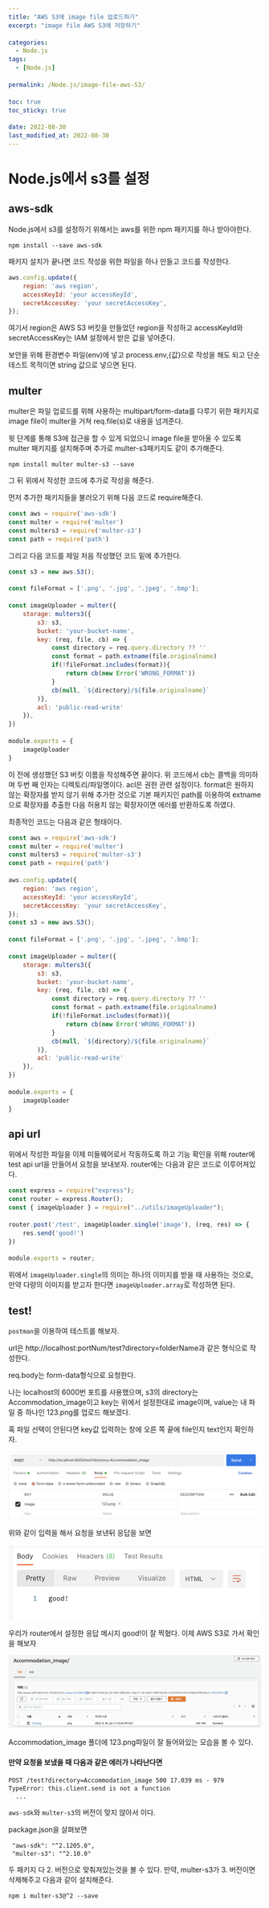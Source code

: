 ```yaml
---
title: "AWS S3에 image file 업로드하기"
excerpt: "image file AWS S3에 저장하기"

categories:
  - Node.js
tags:
  - [Node.js]

permalink: /Node.js/image-file-aws-S3/

toc: true
toc_sticky: true

date: 2022-08-30
last_modified_at: 2022-08-30
---
```


# Node.js에서 s3를 설정

## aws-sdk

Node.js에서 s3를 설정하기 위해서는 aws를 위한 npm 패키지를 하나 받아야한다.

```
npm install --save aws-sdk
```

패키지 설치가 끝나면 코드 작성을 위한 파일을 하나 만들고 코드를 작성한다.

```javascript
aws.config.update({
    region: 'aws region',
    accessKeyId: 'your accessKeyId',
    secretAccessKey: 'your secretAccessKey',
});
```

여기서 region은 AWS S3 버킷을 만들었던 region을 작성하고 accessKeyId와 secretAccessKey는 IAM 설정에서 받은 값을 넣어준다.

보안을 위해 환경변수 파일(env)에 넣고 process.env,{값}으로 작성을 해도 되고 단순 테스트 목적이면 string 값으로 넣으면 된다.

## multer

multer은 파일 업로드를 위해 사용하는 multipart/form-data를 다루기 위한 패키지로 image file이 multer을 거쳐 req.file(s)로 내용을 넘겨준다.

윗 단계를 통해 S3에 접근을 할 수 있게 되었으니 image file을 받아올 수 있도록 multer 패키지를 설치해주며 추가로 multer-s3패키지도 같이 추가해준다.

```
npm install multer multer-s3 --save
```

그 뒤 위에서 작성한 코드에 추가로 작성을 해준다.

먼저 추가한 패키지들을 불러오기 위해 다음 코드로 require해준다.
```javascript
const aws = require('aws-sdk')
const multer = require('multer')
const multers3 = require('multer-s3')
const path = require('path')
```

그리고 다음 코드를 제일 처음 작성했던 코드 밑에 추가한다.

```javascript
const s3 = new aws.S3();

const fileFormat = ['.png', '.jpg', '.jpeg', '.bmp'];

const imageUploader = multer({
    storage: multers3({
        s3: s3,
        bucket: 'your-bucket-name',
        key: (req, file, cb) => {
            const directory = req.query.directory ?? ''
            const format = path.extname(file.originalname)
            if(!fileFormat.includes(format)){
                return cb(new Error('WRONG_FORMAT'))
            }
            cb(null, `${directory}/${file.originalname}`
        )},
        acl: 'public-read-write'
    }),
})

module.exports = {
    imageUploader
}
```

이 전에 생성했던 S3 버킷 이름을 작성해주면 끝이다. 위 코드에서 cb는 콜백을 의미하며 두번 째 인자는 디렉토리/파일명이다. acl은 권한 관련 설정이다. format은 원하지 않는 확장자를 받지 않기 위해 추가한 것으로 기본 패키지인 path를 이용하여 extname으로 확장자를 추출한 다음 허용치 않는 확장자이면 에러를 반환하도록 하였다.

최종적인 코드는 다음과 같은 형태이다.

```javascript
const aws = require('aws-sdk')
const multer = require('multer')
const multers3 = require('multer-s3')
const path = require('path')

aws.config.update({
    region: 'aws region',
    accessKeyId: 'your accessKeyId',
    secretAccessKey: 'your secretAccessKey',
});
const s3 = new aws.S3();

const fileFormat = ['.png', '.jpg', '.jpeg', '.bmp'];

const imageUploader = multer({
    storage: multers3({
        s3: s3,
        bucket: 'your-bucket-name',
        key: (req, file, cb) => {
            const directory = req.query.directory ?? ''
            const format = path.extname(file.originalname)
            if(!fileFormat.includes(format)){
                return cb(new Error('WRONG_FORMAT'))
            }
            cb(null, `${directory}/${file.originalname}`
        )},
        acl: 'public-read-write'
    }),
})

module.exports = {
    imageUploader
}
```

## api url

위에서 작성한 파일을 이제 미들웨어로서 작동하도록 하고 기능 확인을 위해 router에 test api url을 만들어서 요청을 보내보자. router에는 다음과 같은 코드로 이루어져있다.

```javascript
const express = require("express");
const router = express.Router();
const { imageUploader } = require("../utils/imageUploader");

router.post('/test', imageUploader.single('image'), (req, res) => {
    res.send('good!')
})

module.exports = router;
```

위에서 `imageUploader.single`의 의미는 하나의 이미지를 받을 때 사용하는 것으로, 만약 다량의 이미지를 받고자 한다면 `imageUploader.array`로 작성하면 된다. 

## test!

`postman`을 이용하여 테스트를 해보자.

url은 http://localhost:portNum/test?directory=folderName과 같은 형식으로 작성한다.

req.body는 form-data형식으로 요청한다.

나는 localhost의 6000번 포트를 사용했으며, s3의 directory는 Accommodation_image이고 key는 위에서 설정한대로 image이며, value는 내 파일 중 하나인 123.png를 업로드 해보겠다. 

혹 파일 선택이 안된다면 key값 입력하는 창에 오른 쪽 끝에 file인지 text인지 확인하자.

![](../../assets/images/posts_img/Node.js/2022-08-30-postman.png)

위와 같이 입력을 해서 요청을 보낸뒤 응답을 보면

![](../../assets/images/posts_img/Node.js/2022-08-30-good.png)

우리가 router에서 설정한 응답 메시지 good!이 잘 찍혔다. 이제 AWS S3로 가서 확인을 해보자

![](../../assets/images/posts_img/Node.js/2022-08-30-s3.png)

Accommodation_image 폴더에 123.png파일이 잘 들어와있는 모습을 볼 수 있다.

#### 만약 요청을 보냈을 때 다음과 같은 에러가 나타난다면 


```
POST /test?directory=Accommodation_image 500 17.039 ms - 979
TypeError: this.client.send is not a function
  ...
```

`aws-sdk`와 `multer-s3`의 버전이 맞지 않아서 이다.

package.json을 살펴보면 
```
 "aws-sdk": "^2.1205.0",
 "multer-s3": "^2.10.0" 
```
두 패키지 다 2. 버전으로 맞춰져있는것을 볼 수 있다.
만약, multer-s3가 3. 버전이면 삭제해주고 다음과 같이 설치해준다.
```
npm i multer-s3@^2 --save
```
